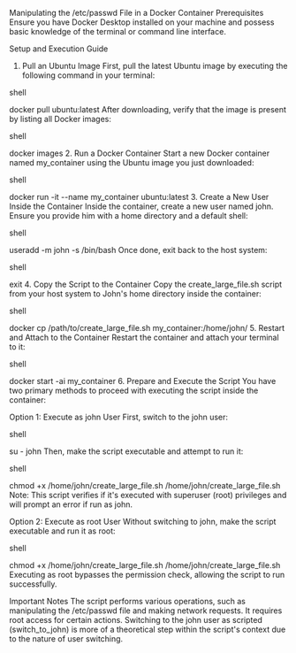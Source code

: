 Manipulating the /etc/passwd File in a Docker Container
Prerequisites
Ensure you have Docker Desktop installed on your machine and possess basic knowledge of the terminal or command line interface.

Setup and Execution Guide

1. Pull an Ubuntu Image
   First, pull the latest Ubuntu image by executing the following command in your terminal:

shell

docker pull ubuntu:latest
After downloading, verify that the image is present by listing all Docker images:

shell

docker images 2. Run a Docker Container
Start a new Docker container named my_container using the Ubuntu image you just downloaded:

shell

docker run -it --name my_container ubuntu:latest 3. Create a New User Inside the Container
Inside the container, create a new user named john. Ensure you provide him with a home directory and a default shell:

shell

useradd -m john -s /bin/bash
Once done, exit back to the host system:

shell

exit 4. Copy the Script to the Container
Copy the create_large_file.sh script from your host system to John's home directory inside the container:

shell

docker cp /path/to/create_large_file.sh my_container:/home/john/ 5. Restart and Attach to the Container
Restart the container and attach your terminal to it:

shell

docker start -ai my_container 6. Prepare and Execute the Script
You have two primary methods to proceed with executing the script inside the container:

Option 1: Execute as john User
First, switch to the john user:

shell

su - john
Then, make the script executable and attempt to run it:

shell

chmod +x /home/john/create_large_file.sh
/home/john/create_large_file.sh
Note: This script verifies if it's executed with superuser (root) privileges and will prompt an error if run as john.

Option 2: Execute as root User
Without switching to john, make the script executable and run it as root:

shell

chmod +x /home/john/create_large_file.sh
/home/john/create_large_file.sh
Executing as root bypasses the permission check, allowing the script to run successfully.

Important Notes
The script performs various operations, such as manipulating the /etc/passwd file and making network requests. It requires root access for certain actions.
Switching to the john user as scripted (switch_to_john) is more of a theoretical step within the script's context due to the nature of user switching.
